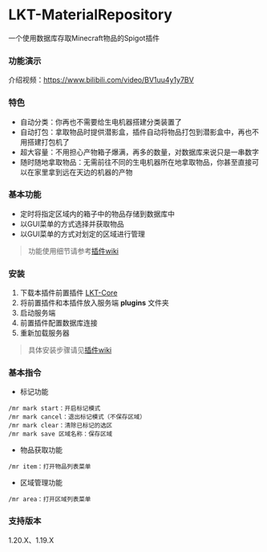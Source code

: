 # LKT-MaterialRepository

一个使用数据库存取Minecraft物品的Spigot插件

### 功能演示

介绍视频：https://www.bilibili.com/video/BV1uu4y1y7BV

### 特色

* 自动分类：你再也不需要给生电机器搭建分类装置了
* 自动打包：拿取物品时提供潜影盒，插件自动将物品打包到潜影盒中，再也不用搭建打包机了
* 超大容量：不用担心产物箱子爆满，再多的数量，对数据库来说只是一串数字
* 随时随地拿取物品：无需前往不同的生电机器所在地拿取物品，你甚至直接可以在家里拿到远在天边的机器的产物

### 基本功能

* 定时将指定区域内的箱子中的物品存储到数据库中
* 以GUI菜单的方式选择并获取物品
* 以GUI菜单的方式对划定的区域进行管理

> 功能使用细节请参考[插件wiki](https://github.com/lockoct/LKT-MaterialRepository/wiki/%E4%BD%BF%E7%94%A8%E6%89%8B%E5%86%8C)

### 安装

1. 下载本插件前置插件 [LKT-Core](https://github.com/lockoct/LKT-Core/releases)
2. 将前置插件和本插件放入服务端 **plugins** 文件夹
3. 启动服务端
4. 前置插件配置数据库连接
5. 重新加载服务器

> 具体安装步骤请见[插件wiki](https://github.com/lockoct/LKT-MaterialRepository/wiki/%E5%AE%89%E8%A3%85)

### 基本指令

* 标记功能

```text
/mr mark start：开启标记模式
/mr mark cancel：退出标记模式（不保存区域）
/mr mark clear：清除已标记的选区
/mr mark save 区域名称：保存区域
```

* 物品获取功能

```text
/mr item：打开物品列表菜单
```

* 区域管理功能

```text
/mr area：打开区域列表菜单
```

### 支持版本

1.20.X、1.19.X
